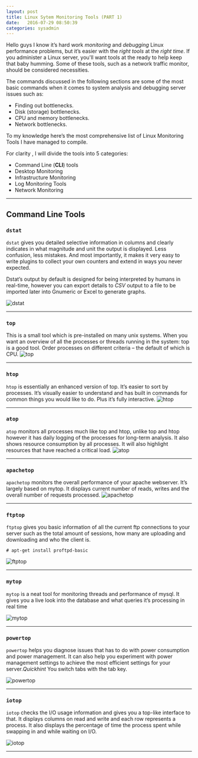 ```yaml
---
layout: post
title: Linux Sytem Monitoring Tools (PART 1)
date:   2016-07-29 08:50:39  
categories: sysadmin
---
```


Hello guys I know it’s hard work *monitoring* and *debugging* Linux performance problems, but it’s easier with the *right tools* at the *right time*. If you administer a Linux server, you'll want tools at the ready to help keep that baby humming. Some of these tools, such as a network traffic monitor, should be considered necessities. 

The commands discussed in the following sections are some of the most basic commands when it comes to system analysis and debugging server issues such as:

- Finding out bottlenecks.
- Disk (storage) bottlenecks.
- CPU and memory bottlenecks.
- Network bottlenecks.

To my knowledge here’s the most comprehensive list of Linux Monitoring Tools I have managed to compile.

For clarity , I will divide the tools into 5 categories:
- Command Line (**CLI**) tools
- Desktop Monitoring
- Infrastructure Monitoring
- Log Monitoring Tools
- Network Monitoring

---

## Command Line Tools

### `dstat`
`dstat` gives you detailed selective information in columns and clearly indicates in what magnitude and unit the output is displayed. Less confusion, less mistakes. And most importantly, it makes it very easy to write plugins to collect your own counters and extend in ways you never expected.

Dstat’s output by default is designed for being interpreted by humans in real-time, however you can export details to *CSV* output to a file to be imported later into Gnumeric or Excel to generate graphs. 

![dstat](/assets/img/command_line_tools/dstat.png)

---

### `top`

This is a small tool which is pre-installed on many unix systems. When you want an overview of all the processes or threads running in the system: top is a good tool. Order processes on different criteria – the default of which is CPU.
![top](/assets/img/command_line_tools/top.png)

---

### `htop`
`htop` is essentially an enhanced version of top. It’s easier to sort by processes. It’s visually easier to understand and has built in commands for common things you would like to do. Plus it’s fully interactive.
![htop](/assets/img/command_line_tools/htop.png)

---

### `atop`
`atop` monitors all processes much like top and htop, unlike top and htop however it has daily logging of the processes for long-term analysis. It also shows resource consumption by all processes. It will also highlight resources that have reached a critical load.
![atop](/assets/img/command_line_tools/atop.png)

---

### `apachetop`
`apachetop` monitors the overall performance of your apache webserver. It’s largely based on mytop. It displays current number of reads, writes and the overall number of requests processed.
![apachetop](/assets/img/command_line_tools/apachetop.png)

---

### `ftptop`
`ftptop` gives you basic information of all the current ftp connections to your server such as the total amount of sessions, how many are uploading and downloading and who the client is.

	# apt-get install proftpd-basic  

![ftptop](/assets/img/command_line_tools/ftptop.png)

---

### `mytop`
`mytop` is a neat tool for monitoring threads and performance of mysql. It gives you a live look into the database and what queries it’s processing in real time

![mytop](/assets/img/command_line_tools/mytop.png)

---

### `powertop`
`powertop` helps you diagnose issues that has to do with power consumption and power management. It can also help you experiment with power management settings to achieve the most efficient settings for your server.*Quickhint* You switch tabs with the tab key.

![powertop](/assets/img/command_line_tools/powertop.png)

---

### `iotop`
`iotop` checks the I/O usage information and gives you a top-like interface to that. It displays columns on read and write and each row represents a process. It also displays the percentage of time the process spent while swapping in and while waiting on I/O.

	 
![iotop](/assets/img/command_line_tools/iotop.png)

--- 
